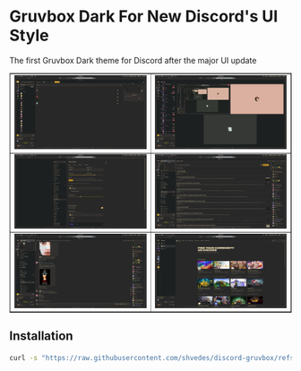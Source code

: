 # Gruvbox Dark For New Discord's UI Style

The first Gruvbox Dark theme for Discord after the major UI update

<table border="1">
    <tr>
        <td><img src="./assets/preview-1.png" alt="Preview 1"></td>
        <td><img src="./assets/preview-2.png" alt="Preview 2"></td>
    </tr>
    <tr>
        <td><img src="./assets/preview-3.png" alt="Preview 3"></td>
        <td><img src="./assets/preview-4.png" alt="Preview 4"></td>
    </tr>
    <tr>
        <td><img src="./assets/preview-5.png" alt="Preview 5"></td>
        <td><img src="./assets/preview-6.png" alt="Preview 6"></td>
    </tr>
</table>

## Installation

```bash
curl -s "https://raw.githubusercontent.com/shvedes/discord-gruvbox/refs/heads/main/install.sh" | bash
```
